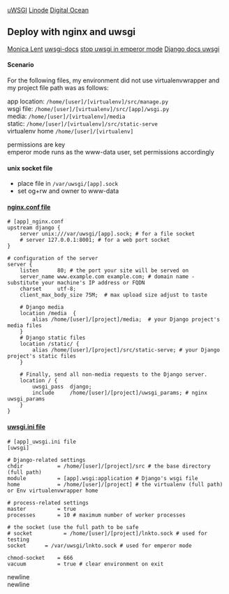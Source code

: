 [uWSGI](https://www.linode.com/docs/security/backups/backing-up-your-data)
[Linode](https://www.linode.com/docs/web-servers/nginx/deploy-django-applications-using-uwsgi-and-nginx-on-ubuntu-14-04)
[Digital Ocean](https://www.digitalocean.com/community/tutorials/how-to-serve-django-applications-with-uwsgi-and-nginx-on-ubuntu-16-04)

## Deploy with nginx and uwsgi
[Monica Lent](http://monicalent.com/blog/2013/12/06/set-up-nginx-and-uwsgi/)
[uwsgi-docs](http://uwsgi-docs.readthedocs.io/en/latest/tutorials/Django_and_nginx.html)
[stop uwsgi in emperor mode](http://lists.unbit.it/pipermail/uwsgi/2012-February/003560.html)
[Django docs uwsgi](http://lists.unbit.it/pipermail/uwsgi/2012-February/003560.html)

#### Scenario
For the following files, my environment did not use virtualenvwrapper and my project file path was as follows:

app location:   `/home/[user]/[virtualenv]/src/manage.py`  
wsgi file:      `/home/[user]/[virtualenv]/src/[app]/wsgi.py`  
media:          `/home/[user]/[virtualenv]/media`  
static:         `/home/[user]/[virtualenv]/src/static-serve`  
virtualenv home `/home/[user]/[virtualenv]`  

permissions are key  
emperor mode runs as the www-data user, set permissions accordingly

#### unix socket file
- place file in `/var/uwsgi/[app].sock`
- set og+rw and owner to www-data

#### [nginx.conf file](app_nginx.conf)
```
# [app]_nginx.conf
upstream django {
    server unix:///var/uwsgi/[app].sock; # for a file socket
    # server 127.0.0.1:8001; # for a web port socket
}

# configuration of the server
server {
    listen      80; # the port your site will be served on
    server_name www.example.com example.com; # domain name - substitute your machine's IP address or FQDN
    charset     utf-8;
    client_max_body_size 75M;  # max upload size adjust to taste

    # Django media
    location /media  {
        alias /home/[user]/[project]/media;  # your Django project's media files
    }
    # Django static files
    location /static/ {
        alias /home/[user]/[project]/src/static-serve; # your Django project's static files
    }

    # Finally, send all non-media requests to the Django server.
    location / {
        uwsgi_pass  django;
        include     /home/[user]/[project]/uwsgi_params; # nginx uwsgi_params
    }
}
```
#### [uwsgi.ini file](app_uwsgi.ini)
```
# [app]_uwsgi.ini file
[uwsgi]

# Django-related settings
chdir           = /home/[user]/[project]/src # the base directory (full path)
module          = [app].wsgi:application # Django's wsgi file
home            = /home/[user]/[project] # the virtualenv (full path) or Env virtualenvwrapper home

# process-related settings
master          = true
processes       = 10 # maximum number of worker processes

# the socket (use the full path to be safe
# socket          = /home/[user]/[project]/lnkto.sock # used for testing
socket		= /var/uwsgi/lnkto.sock # used for emperor mode

chmod-socket    = 666
vacuum          = true # clear environment on exit
```
newline  
newline
